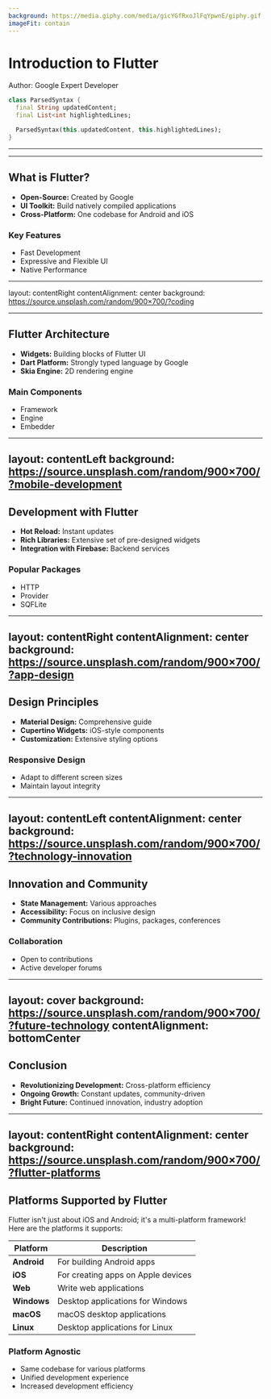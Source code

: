 ```yaml
---
background: https://media.giphy.com/media/gicYGfRxoJlFqYpwnE/giphy.gif
imageFit: contain
---
```


# Introduction to Flutter

Author: Google Expert Developer

```dart {2,3}
class ParsedSyntax {
  final String updatedContent;
  final List<int highlightedLines;

  ParsedSyntax(this.updatedContent, this.highlightedLines);
}

```

---
---

## What is Flutter?

- **Open-Source:** Created by Google
- **UI Toolkit:** Build natively compiled applications
- **Cross-Platform:** One codebase for Android and iOS

### Key Features

- Fast Development
- Expressive and Flexible UI
- Native Performance

---

layout: contentRight
contentAlignment: center
background: https://source.unsplash.com/random/900×700/?coding

---

## Flutter Architecture

- **Widgets:** Building blocks of Flutter UI
- **Dart Platform:** Strongly typed language by Google
- **Skia Engine:** 2D rendering engine

### Main Components

- Framework
- Engine
- Embedder

---
layout: contentLeft
background: https://source.unsplash.com/random/900×700/?mobile-development
---

## Development with Flutter

- **Hot Reload:** Instant updates
- **Rich Libraries:** Extensive set of pre-designed widgets
- **Integration with Firebase:** Backend services

### Popular Packages

- HTTP
- Provider
- SQFLite

---

layout: contentRight
contentAlignment: center
background: https://source.unsplash.com/random/900×700/?app-design
---

## Design Principles

- **Material Design:** Comprehensive guide
- **Cupertino Widgets:** iOS-style components
- **Customization:** Extensive styling options

### Responsive Design

- Adapt to different screen sizes
- Maintain layout integrity

---

layout: contentLeft
contentAlignment: center
background: https://source.unsplash.com/random/900×700/?technology-innovation
---

## Innovation and Community

- **State Management:** Various approaches
- **Accessibility:** Focus on inclusive design
- **Community Contributions:** Plugins, packages, conferences

### Collaboration

- Open to contributions
- Active developer forums

---

layout: cover
background: https://source.unsplash.com/random/900×700/?future-technology
contentAlignment: bottomCenter
---

## Conclusion

- **Revolutionizing Development:** Cross-platform efficiency
- **Ongoing Growth:** Constant updates, community-driven
- **Bright Future:** Continued innovation, industry adoption

---

layout: contentRight
contentAlignment: center
background: https://source.unsplash.com/random/900×700/?flutter-platforms
---

## Platforms Supported by Flutter

Flutter isn't just about iOS and Android; it's a multi-platform framework! Here are the platforms it supports:

| Platform       | Description                           |
|----------------|---------------------------------------|
| **Android**    | For building Android apps             |
| **iOS**        | For creating apps on Apple devices    |
| **Web**        | Write web applications                |
| **Windows**    | Desktop applications for Windows      |
| **macOS**      | macOS desktop applications            |
| **Linux**      | Desktop applications for Linux        |

### Platform Agnostic

- Same codebase for various platforms
- Unified development experience
- Increased development efficiency
